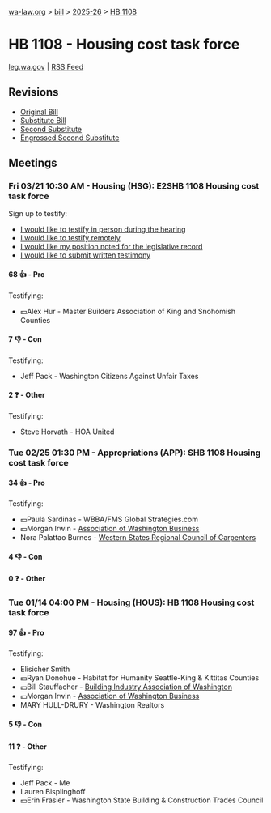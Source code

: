 [wa-law.org](/) > [bill](/bill/) > [2025-26](/bill/2025-26/) > [HB 1108](/bill/2025-26/hb/1108/)

# HB 1108 - Housing cost task force
[leg.wa.gov](https://app.leg.wa.gov/billsummary?BillNumber=1108&Year=2025&Initiative=false) | [RSS Feed](./rss.xml)

## Revisions
* [Original Bill](1/)
* [Substitute Bill](S/)
* [Second Substitute](S2/)
* [Engrossed Second Substitute](S2.E/)

## Meetings
### Fri 03/21 10:30 AM - Housing (HSG): E2SHB 1108 Housing cost task force
Sign up to testify:
* [I would like to testify in person during the hearing](https://app.leg.wa.gov/csi/Testifier/Add?chamber=House&mId=33078&aId=165899&caId=26554&tId=1)
* [I would like to testify remotely](https://app.leg.wa.gov/csi/Testifier/Add?chamber=House&mId=33078&aId=165899&caId=26554&tId=2)
* [I would like my position noted for the legislative record](https://app.leg.wa.gov/csi/Testifier/Add?chamber=House&mId=33078&aId=165899&caId=26554&tId=3)
* [I would like to submit written testimony](https://app.leg.wa.gov/csi/Testifier/Add?chamber=House&mId=33078&aId=165899&caId=26554&tId=4)

#### 68 👍 - Pro
Testifying:
* 💵Alex Hur - Master Builders Association of King and Snohomish Counties

#### 7 👎 - Con
Testifying:
* Jeff Pack - Washington Citizens Against Unfair Taxes

#### 2 ❓ - Other
Testifying:
* Steve Horvath - HOA United

### Tue 02/25 01:30 PM - Appropriations (APP): SHB 1108 Housing cost task force
#### 34 👍 - Pro
Testifying:
* 💵Paula Sardinas - WBBA/FMS Global Strategies.com
* 💵Morgan Irwin - [Association of Washington Business](/org/association_of_washington_business/)
* Nora Palattao Burnes - [Western States Regional Council of Carpenters](/org/western_states_regional_council_of_carpenters/)

#### 4 👎 - Con

#### 0 ❓ - Other

### Tue 01/14 04:00 PM - Housing (HOUS): HB 1108 Housing cost task force
#### 97 👍 - Pro
Testifying:
* Elisicher Smith
* 💵Ryan Donohue - Habitat for Humanity Seattle-King & Kittitas Counties
* 💵Bill Stauffacher - [Building Industry Association of Washington](/org/building_industry_association_of_washington/)
* 💵Morgan Irwin - [Association of Washington Business](/org/association_of_washington_business/)
* MARY HULL-DRURY - Washington Realtors

#### 5 👎 - Con

#### 11 ❓ - Other
Testifying:
* Jeff Pack - Me
* Lauren Bisplinghoff
* 💵Erin Frasier - Washington State Building & Construction Trades Council
